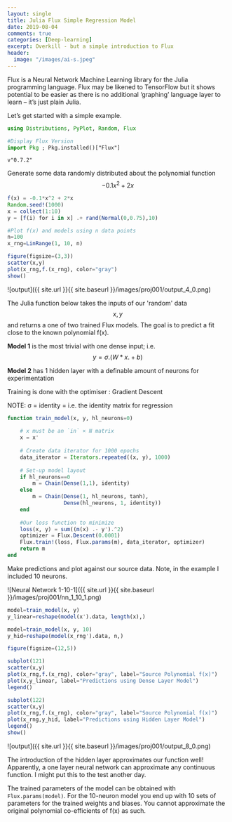 ```yaml
---
layout: single
title: Julia Flux Simple Regression Model
date: 2019-08-04
comments: true
categories: [Deep-learning]
excerpt: Overkill - but a simple introduction to Flux
header:
  image: "/images/ai-s.jpeg"
---
```

Flux is a Neural Network Machine Learning library for the Julia programming language.  Flux may be likened to TensorFlow but it shows potential to be easier as there is no additional ‘graphing’ language layer to learn – it’s just plain Julia.

Let’s get started with a simple example.

```julia
using Distributions, PyPlot, Random, Flux
```

```julia
#Display Flux Version
import Pkg ; Pkg.installed()["Flux"]
```

    v"0.7.2"

Generate some data randomly distributed about the polynomial function $$-0.1x^2 + 2x$$

```julia
f(x) = -0.1*x^2 + 2*x
Random.seed!(1000)
x = collect(1:10)
y = [f(i) for i in x] .+ rand(Normal(0,0.75),10)

#Plot f(x) and models using n data points
n=100
x_rng=LinRange(1, 10, n)

figure(figsize=(3,3))
scatter(x,y)
plot(x_rng,f.(x_rng), color="gray")
show()
```
![output]({{ site.url }}{{ site.baseurl }}/images/proj001/output_4_0.png)

The Julia function below takes the inputs of our 'random' data $$x, y$$ and returns a one of two trained Flux models.  The goal is to predict a fit close to the known polynomial f(x).

**Model 1** is the most trivial with one dense input; i.e. $$y = σ.(W * x .+ b)$$

**Model 2** has 1 hidden layer with a definable amount of neurons for experimentation

Training is done with the optimiser : Gradient Descent

NOTE: σ = identity = i.e. the identity matrix for regression


```julia
function train_model(x, y, hl_neurons=0)
    
    # x must be an `in` × N matrix
    x = x'
    
    # Create data iterator for 1000 epochs
    data_iterator = Iterators.repeated((x, y), 1000)
    
    # Set-up model layout
    if hl_neurons==0
        m = Chain(Dense(1,1), identity)
    else
        m = Chain(Dense(1, hl_neurons, tanh),
                  Dense(hl_neurons, 1, identity))
    end
    
    #Our loss function to minimize
    loss(x, y) = sum((m(x) .- y').^2)
    optimizer = Flux.Descent(0.0001)
    Flux.train!(loss, Flux.params(m), data_iterator, optimizer)
    return m
end
```
Make predictions and plot against our source data.  Note, in the example I included 10 neurons.

![Neural Network 1-10-1]({{ site.url }}{{ site.baseurl }}/images/proj001/nn_1_10_1.png)

```julia
model=train_model(x, y)
y_linear=reshape(model(x').data, length(x),)

model=train_model(x, y, 10)
y_hid=reshape(model(x_rng').data, n,)

figure(figsize=(12,5))

subplot(121)
scatter(x,y)
plot(x_rng,f.(x_rng), color="gray", label="Source Polynomial f(x)")
plot(x,y_linear, label="Predictions using Dense Layer Model")
legend()

subplot(122)
scatter(x,y)
plot(x_rng,f.(x_rng), color="gray", label="Source Polynomial f(x)")
plot(x_rng,y_hid, label="Predictions using Hidden Layer Model")
legend()
show()
```
![output]({{ site.url }}{{ site.baseurl }}/images/proj001/output_8_0.png)

The introduction of the hidden layer approximates our function well! Apparently, a one layer neural network can approximate any continuous function. I might put this to the test another day.

The trained parameters of the model can be obtained with ``Flux.params(model)``.  For the 10-neuron model you end up with 10 sets of parameters for the trained weights and biases. You cannot approximate the original polynomial co-efficients of f(x) as such. 


